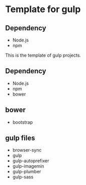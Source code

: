 # Template for gulp
## Dependency
- Node.js
- npm

This is the template of gulp projects. 

## Dependency

- Node.js
- npm
- bower

## bower

- bootstrap

## gulp files

- browser-sync
- gulp
- gulp-autoprefixer
- gulp-imagemin
- gulp-plumber
- gulp-sass

